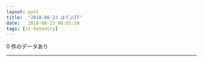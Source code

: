 ```yaml
---
layout: post
title:  "2018-08-23 はてぶIT"
date:   2018-08-23 00:02:24
tags: [it-hotentry]
---
```

0 件のデータあり

<hr>
